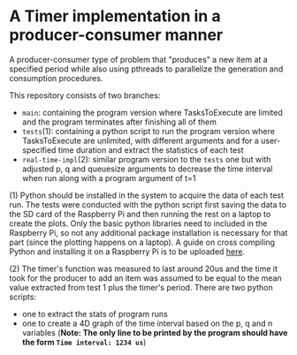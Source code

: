 # A Timer implementation in a producer-consumer manner
A producer-consumer type of problem that "produces" a new item at a specified period  while also using pthreads to parallelize the generation and consumption procedures.

This repository consists of two branches:
* `main`: containing the program version where TasksToExecute are limited and the program terminates after finishing all of them
* `tests`(1): containing a python script to run the program version where TasksToExecute are unlimited, with different arguments and for a user-specified time duration and extract the statistics of each test
* `real-time-impl`(2): similar program version to the `tests` one but with adjusted p, q and queuesize arguments to decrease the time interval when run along with a program argument of t=1

(1) Python should be installed in the system to acquire the data of each test run. The tests were conducted with the python script first saving the data to the SD card of the Raspberry Pi and then running the rest on a laptop to create the plots. Only the basic python libraries need to included in the Raspberry Pi, so not any additional package installation is necessary for that part (since the plotting happens on a laptop). A guide on cross compiling Python and installing it on a Raspberry Pi is to be uploaded [here](https://github.com/kchristin22/Notes).

(2) The timer's function was measured to last around 20us and the time it took for the producer to add an item was assumed to be equal to the mean value extracted from test 1 plus the timer's period. There are two python scripts: 
* one to extract the stats of program runs
* one to create a 4D graph of the time interval based on the p, q and n variables (**Note: The only line to be printed by the program should have the form `Time interval: 1234 us`**)


